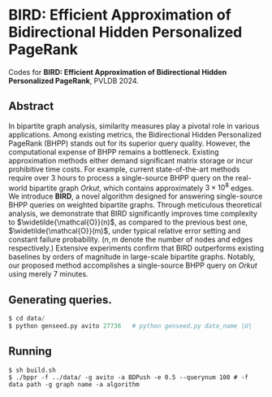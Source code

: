 # BIRD: Efficient Approximation of Bidirectional Hidden Personalized PageRank
Codes for **BIRD: Efficient Approximation of Bidirectional Hidden Personalized PageRank**, PVLDB 2024.

## Abstract
In bipartite graph analysis, similarity measures play a pivotal role in various applications. Among existing metrics, the Bidirectional Hidden Personalized PageRank (BHPP) stands out for its superior query quality. However, the computational expense of BHPP remains a bottleneck. Existing approximation methods either demand significant matrix storage or incur prohibitive time costs. For example, current state-of-the-art methods require over 3 hours to process a single-source BHPP query on the real-world bipartite graph *Orkut*, which contains approximately $3\times10^8$ edges. We introduce **BIRD**, a novel algorithm designed for answering single-source BHPP queries on weighted bipartite graphs. Through meticulous theoretical analysis, we demonstrate that BIRD significantly improves time complexity to $\widetilde{\mathcal{O}}(n)$, as compared to the previous best one, $\widetilde{\mathcal{O}}(m)$, under typical relative error setting and constant failure probability. ($n,m$ denote the number of nodes and edges respectively.) Extensive experiments confirm that BIRD outperforms existing baselines by orders of magnitude in large-scale bipartite graphs. Notably, our proposed method accomplishes a single-source BHPP query on *Orkut* using merely 7 minutes.

## Generating queries.
```python
$ cd data/
$ python genseed.py avito 27736   # python genseed.py data_name |U|
```

## Running 
```shell
$ sh build.sh
$ ./bppr -f ../data/ -g avito -a BDPush -e 0.5 --querynum 100 # -f data path -g graph name -a algorithm 
```
